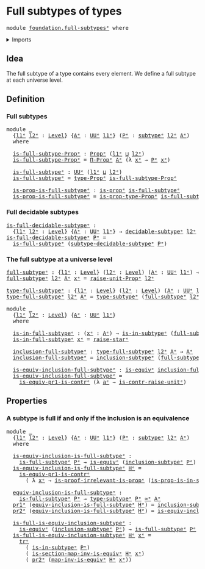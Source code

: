 # Full subtypes of types

<pre class="Agda"><a id="35" class="Keyword">module</a> <a id="42" href="foundation.full-subtypes%25E1%25B5%2589.html" class="Module">foundation.full-subtypesᵉ</a> <a id="68" class="Keyword">where</a>
</pre>
<details><summary>Imports</summary>

<pre class="Agda"><a id="124" class="Keyword">open</a> <a id="129" class="Keyword">import</a> <a id="136" href="foundation.decidable-subtypes%25E1%25B5%2589.html" class="Module">foundation.decidable-subtypesᵉ</a>
<a id="167" class="Keyword">open</a> <a id="172" class="Keyword">import</a> <a id="179" href="foundation.dependent-pair-types%25E1%25B5%2589.html" class="Module">foundation.dependent-pair-typesᵉ</a>
<a id="212" class="Keyword">open</a> <a id="217" class="Keyword">import</a> <a id="224" href="foundation.type-arithmetic-dependent-pair-types%25E1%25B5%2589.html" class="Module">foundation.type-arithmetic-dependent-pair-typesᵉ</a>
<a id="273" class="Keyword">open</a> <a id="278" class="Keyword">import</a> <a id="285" href="foundation.unit-type%25E1%25B5%2589.html" class="Module">foundation.unit-typeᵉ</a>
<a id="307" class="Keyword">open</a> <a id="312" class="Keyword">import</a> <a id="319" href="foundation.universe-levels%25E1%25B5%2589.html" class="Module">foundation.universe-levelsᵉ</a>

<a id="348" class="Keyword">open</a> <a id="353" class="Keyword">import</a> <a id="360" href="foundation-core.equivalences%25E1%25B5%2589.html" class="Module">foundation-core.equivalencesᵉ</a>
<a id="390" class="Keyword">open</a> <a id="395" class="Keyword">import</a> <a id="402" href="foundation-core.propositions%25E1%25B5%2589.html" class="Module">foundation-core.propositionsᵉ</a>
<a id="432" class="Keyword">open</a> <a id="437" class="Keyword">import</a> <a id="444" href="foundation-core.subtypes%25E1%25B5%2589.html" class="Module">foundation-core.subtypesᵉ</a>
<a id="470" class="Keyword">open</a> <a id="475" class="Keyword">import</a> <a id="482" href="foundation-core.transport-along-identifications%25E1%25B5%2589.html" class="Module">foundation-core.transport-along-identificationsᵉ</a>
</pre>
</details>

## Idea

The full subtype of a type contains every element. We define a full subtype at
each universe level.

## Definition

### Full subtypes

<pre class="Agda"><a id="700" class="Keyword">module</a> <a id="707" href="foundation.full-subtypes%25E1%25B5%2589.html#707" class="Module">_</a>
  <a id="711" class="Symbol">{</a><a id="712" href="foundation.full-subtypes%25E1%25B5%2589.html#712" class="Bound">l1ᵉ</a> <a id="716" href="foundation.full-subtypes%25E1%25B5%2589.html#716" class="Bound">l2ᵉ</a> <a id="720" class="Symbol">:</a> <a id="722" href="Agda.Primitive.html#742" class="Postulate">Level</a><a id="727" class="Symbol">}</a> <a id="729" class="Symbol">{</a><a id="730" href="foundation.full-subtypes%25E1%25B5%2589.html#730" class="Bound">Aᵉ</a> <a id="733" class="Symbol">:</a> <a id="735" href="Agda.Primitive.html#429" class="Primitive">UUᵉ</a> <a id="739" href="foundation.full-subtypes%25E1%25B5%2589.html#712" class="Bound">l1ᵉ</a><a id="742" class="Symbol">}</a> <a id="744" class="Symbol">(</a><a id="745" href="foundation.full-subtypes%25E1%25B5%2589.html#745" class="Bound">Pᵉ</a> <a id="748" class="Symbol">:</a> <a id="750" href="foundation-core.subtypes%25E1%25B5%2589.html#1441" class="Function">subtypeᵉ</a> <a id="759" href="foundation.full-subtypes%25E1%25B5%2589.html#716" class="Bound">l2ᵉ</a> <a id="763" href="foundation.full-subtypes%25E1%25B5%2589.html#730" class="Bound">Aᵉ</a><a id="765" class="Symbol">)</a>
  <a id="769" class="Keyword">where</a>

  <a id="778" href="foundation.full-subtypes%25E1%25B5%2589.html#778" class="Function">is-full-subtype-Propᵉ</a> <a id="800" class="Symbol">:</a> <a id="802" href="foundation-core.propositions%25E1%25B5%2589.html#1181" class="Function">Propᵉ</a> <a id="808" class="Symbol">(</a><a id="809" href="foundation.full-subtypes%25E1%25B5%2589.html#712" class="Bound">l1ᵉ</a> <a id="813" href="Agda.Primitive.html#961" class="Primitive Operator">⊔</a> <a id="815" href="foundation.full-subtypes%25E1%25B5%2589.html#716" class="Bound">l2ᵉ</a><a id="818" class="Symbol">)</a>
  <a id="822" href="foundation.full-subtypes%25E1%25B5%2589.html#778" class="Function">is-full-subtype-Propᵉ</a> <a id="844" class="Symbol">=</a> <a id="846" href="foundation-core.propositions%25E1%25B5%2589.html#6460" class="Function">Π-Propᵉ</a> <a id="854" href="foundation.full-subtypes%25E1%25B5%2589.html#730" class="Bound">Aᵉ</a> <a id="857" class="Symbol">(λ</a> <a id="860" href="foundation.full-subtypes%25E1%25B5%2589.html#860" class="Bound">xᵉ</a> <a id="863" class="Symbol">→</a> <a id="865" href="foundation.full-subtypes%25E1%25B5%2589.html#745" class="Bound">Pᵉ</a> <a id="868" href="foundation.full-subtypes%25E1%25B5%2589.html#860" class="Bound">xᵉ</a><a id="870" class="Symbol">)</a>

  <a id="875" href="foundation.full-subtypes%25E1%25B5%2589.html#875" class="Function">is-full-subtypeᵉ</a> <a id="892" class="Symbol">:</a> <a id="894" href="Agda.Primitive.html#429" class="Primitive">UUᵉ</a> <a id="898" class="Symbol">(</a><a id="899" href="foundation.full-subtypes%25E1%25B5%2589.html#712" class="Bound">l1ᵉ</a> <a id="903" href="Agda.Primitive.html#961" class="Primitive Operator">⊔</a> <a id="905" href="foundation.full-subtypes%25E1%25B5%2589.html#716" class="Bound">l2ᵉ</a><a id="908" class="Symbol">)</a>
  <a id="912" href="foundation.full-subtypes%25E1%25B5%2589.html#875" class="Function">is-full-subtypeᵉ</a> <a id="929" class="Symbol">=</a> <a id="931" href="foundation-core.propositions%25E1%25B5%2589.html#1288" class="Function">type-Propᵉ</a> <a id="942" href="foundation.full-subtypes%25E1%25B5%2589.html#778" class="Function">is-full-subtype-Propᵉ</a>

  <a id="967" href="foundation.full-subtypes%25E1%25B5%2589.html#967" class="Function">is-prop-is-full-subtypeᵉ</a> <a id="992" class="Symbol">:</a> <a id="994" href="foundation-core.propositions%25E1%25B5%2589.html#1041" class="Function">is-propᵉ</a> <a id="1003" href="foundation.full-subtypes%25E1%25B5%2589.html#875" class="Function">is-full-subtypeᵉ</a>
  <a id="1022" href="foundation.full-subtypes%25E1%25B5%2589.html#967" class="Function">is-prop-is-full-subtypeᵉ</a> <a id="1047" class="Symbol">=</a> <a id="1049" href="foundation-core.propositions%25E1%25B5%2589.html#1361" class="Function">is-prop-type-Propᵉ</a> <a id="1068" href="foundation.full-subtypes%25E1%25B5%2589.html#778" class="Function">is-full-subtype-Propᵉ</a>
</pre>
### Full decidable subtypes

<pre class="Agda"><a id="is-full-decidable-subtypeᵉ"></a><a id="1132" href="foundation.full-subtypes%25E1%25B5%2589.html#1132" class="Function">is-full-decidable-subtypeᵉ</a> <a id="1159" class="Symbol">:</a>
  <a id="1163" class="Symbol">{</a><a id="1164" href="foundation.full-subtypes%25E1%25B5%2589.html#1164" class="Bound">l1ᵉ</a> <a id="1168" href="foundation.full-subtypes%25E1%25B5%2589.html#1168" class="Bound">l2ᵉ</a> <a id="1172" class="Symbol">:</a> <a id="1174" href="Agda.Primitive.html#742" class="Postulate">Level</a><a id="1179" class="Symbol">}</a> <a id="1181" class="Symbol">{</a><a id="1182" href="foundation.full-subtypes%25E1%25B5%2589.html#1182" class="Bound">Aᵉ</a> <a id="1185" class="Symbol">:</a> <a id="1187" href="Agda.Primitive.html#429" class="Primitive">UUᵉ</a> <a id="1191" href="foundation.full-subtypes%25E1%25B5%2589.html#1164" class="Bound">l1ᵉ</a><a id="1194" class="Symbol">}</a> <a id="1196" class="Symbol">→</a> <a id="1198" href="foundation.decidable-subtypes%25E1%25B5%2589.html#2278" class="Function">decidable-subtypeᵉ</a> <a id="1217" href="foundation.full-subtypes%25E1%25B5%2589.html#1168" class="Bound">l2ᵉ</a> <a id="1221" href="foundation.full-subtypes%25E1%25B5%2589.html#1182" class="Bound">Aᵉ</a> <a id="1224" class="Symbol">→</a> <a id="1226" href="Agda.Primitive.html#429" class="Primitive">UUᵉ</a> <a id="1230" class="Symbol">(</a><a id="1231" href="foundation.full-subtypes%25E1%25B5%2589.html#1164" class="Bound">l1ᵉ</a> <a id="1235" href="Agda.Primitive.html#961" class="Primitive Operator">⊔</a> <a id="1237" href="foundation.full-subtypes%25E1%25B5%2589.html#1168" class="Bound">l2ᵉ</a><a id="1240" class="Symbol">)</a>
<a id="1242" href="foundation.full-subtypes%25E1%25B5%2589.html#1132" class="Function">is-full-decidable-subtypeᵉ</a> <a id="1269" href="foundation.full-subtypes%25E1%25B5%2589.html#1269" class="Bound">Pᵉ</a> <a id="1272" class="Symbol">=</a>
  <a id="1276" href="foundation.full-subtypes%25E1%25B5%2589.html#875" class="Function">is-full-subtypeᵉ</a> <a id="1293" class="Symbol">(</a><a id="1294" href="foundation.decidable-subtypes%25E1%25B5%2589.html#2566" class="Function">subtype-decidable-subtypeᵉ</a> <a id="1321" href="foundation.full-subtypes%25E1%25B5%2589.html#1269" class="Bound">Pᵉ</a><a id="1323" class="Symbol">)</a>
</pre>
### The full subtype at a universe level

<pre class="Agda"><a id="full-subtypeᵉ"></a><a id="1380" href="foundation.full-subtypes%25E1%25B5%2589.html#1380" class="Function">full-subtypeᵉ</a> <a id="1394" class="Symbol">:</a> <a id="1396" class="Symbol">{</a><a id="1397" href="foundation.full-subtypes%25E1%25B5%2589.html#1397" class="Bound">l1ᵉ</a> <a id="1401" class="Symbol">:</a> <a id="1403" href="Agda.Primitive.html#742" class="Postulate">Level</a><a id="1408" class="Symbol">}</a> <a id="1410" class="Symbol">(</a><a id="1411" href="foundation.full-subtypes%25E1%25B5%2589.html#1411" class="Bound">l2ᵉ</a> <a id="1415" class="Symbol">:</a> <a id="1417" href="Agda.Primitive.html#742" class="Postulate">Level</a><a id="1422" class="Symbol">)</a> <a id="1424" class="Symbol">(</a><a id="1425" href="foundation.full-subtypes%25E1%25B5%2589.html#1425" class="Bound">Aᵉ</a> <a id="1428" class="Symbol">:</a> <a id="1430" href="Agda.Primitive.html#429" class="Primitive">UUᵉ</a> <a id="1434" href="foundation.full-subtypes%25E1%25B5%2589.html#1397" class="Bound">l1ᵉ</a><a id="1437" class="Symbol">)</a> <a id="1439" class="Symbol">→</a> <a id="1441" href="foundation-core.subtypes%25E1%25B5%2589.html#1441" class="Function">subtypeᵉ</a> <a id="1450" href="foundation.full-subtypes%25E1%25B5%2589.html#1411" class="Bound">l2ᵉ</a> <a id="1454" href="foundation.full-subtypes%25E1%25B5%2589.html#1425" class="Bound">Aᵉ</a>
<a id="1457" href="foundation.full-subtypes%25E1%25B5%2589.html#1380" class="Function">full-subtypeᵉ</a> <a id="1471" href="foundation.full-subtypes%25E1%25B5%2589.html#1471" class="Bound">l2ᵉ</a> <a id="1475" href="foundation.full-subtypes%25E1%25B5%2589.html#1475" class="Bound">Aᵉ</a> <a id="1478" href="foundation.full-subtypes%25E1%25B5%2589.html#1478" class="Bound">xᵉ</a> <a id="1481" class="Symbol">=</a> <a id="1483" href="foundation.unit-type%25E1%25B5%2589.html#3753" class="Function">raise-unit-Propᵉ</a> <a id="1500" href="foundation.full-subtypes%25E1%25B5%2589.html#1471" class="Bound">l2ᵉ</a>

<a id="type-full-subtypeᵉ"></a><a id="1505" href="foundation.full-subtypes%25E1%25B5%2589.html#1505" class="Function">type-full-subtypeᵉ</a> <a id="1524" class="Symbol">:</a> <a id="1526" class="Symbol">{</a><a id="1527" href="foundation.full-subtypes%25E1%25B5%2589.html#1527" class="Bound">l1ᵉ</a> <a id="1531" class="Symbol">:</a> <a id="1533" href="Agda.Primitive.html#742" class="Postulate">Level</a><a id="1538" class="Symbol">}</a> <a id="1540" class="Symbol">(</a><a id="1541" href="foundation.full-subtypes%25E1%25B5%2589.html#1541" class="Bound">l2ᵉ</a> <a id="1545" class="Symbol">:</a> <a id="1547" href="Agda.Primitive.html#742" class="Postulate">Level</a><a id="1552" class="Symbol">)</a> <a id="1554" class="Symbol">(</a><a id="1555" href="foundation.full-subtypes%25E1%25B5%2589.html#1555" class="Bound">Aᵉ</a> <a id="1558" class="Symbol">:</a> <a id="1560" href="Agda.Primitive.html#429" class="Primitive">UUᵉ</a> <a id="1564" href="foundation.full-subtypes%25E1%25B5%2589.html#1527" class="Bound">l1ᵉ</a><a id="1567" class="Symbol">)</a> <a id="1569" class="Symbol">→</a> <a id="1571" href="Agda.Primitive.html#429" class="Primitive">UUᵉ</a> <a id="1575" class="Symbol">(</a><a id="1576" href="foundation.full-subtypes%25E1%25B5%2589.html#1527" class="Bound">l1ᵉ</a> <a id="1580" href="Agda.Primitive.html#961" class="Primitive Operator">⊔</a> <a id="1582" href="foundation.full-subtypes%25E1%25B5%2589.html#1541" class="Bound">l2ᵉ</a><a id="1585" class="Symbol">)</a>
<a id="1587" href="foundation.full-subtypes%25E1%25B5%2589.html#1505" class="Function">type-full-subtypeᵉ</a> <a id="1606" href="foundation.full-subtypes%25E1%25B5%2589.html#1606" class="Bound">l2ᵉ</a> <a id="1610" href="foundation.full-subtypes%25E1%25B5%2589.html#1610" class="Bound">Aᵉ</a> <a id="1613" class="Symbol">=</a> <a id="1615" href="foundation-core.subtypes%25E1%25B5%2589.html#1826" class="Function">type-subtypeᵉ</a> <a id="1629" class="Symbol">(</a><a id="1630" href="foundation.full-subtypes%25E1%25B5%2589.html#1380" class="Function">full-subtypeᵉ</a> <a id="1644" href="foundation.full-subtypes%25E1%25B5%2589.html#1606" class="Bound">l2ᵉ</a> <a id="1648" href="foundation.full-subtypes%25E1%25B5%2589.html#1610" class="Bound">Aᵉ</a><a id="1650" class="Symbol">)</a>

<a id="1653" class="Keyword">module</a> <a id="1660" href="foundation.full-subtypes%25E1%25B5%2589.html#1660" class="Module">_</a>
  <a id="1664" class="Symbol">{</a><a id="1665" href="foundation.full-subtypes%25E1%25B5%2589.html#1665" class="Bound">l1ᵉ</a> <a id="1669" href="foundation.full-subtypes%25E1%25B5%2589.html#1669" class="Bound">l2ᵉ</a> <a id="1673" class="Symbol">:</a> <a id="1675" href="Agda.Primitive.html#742" class="Postulate">Level</a><a id="1680" class="Symbol">}</a> <a id="1682" class="Symbol">{</a><a id="1683" href="foundation.full-subtypes%25E1%25B5%2589.html#1683" class="Bound">Aᵉ</a> <a id="1686" class="Symbol">:</a> <a id="1688" href="Agda.Primitive.html#429" class="Primitive">UUᵉ</a> <a id="1692" href="foundation.full-subtypes%25E1%25B5%2589.html#1665" class="Bound">l1ᵉ</a><a id="1695" class="Symbol">}</a>
  <a id="1699" class="Keyword">where</a>

  <a id="1708" href="foundation.full-subtypes%25E1%25B5%2589.html#1708" class="Function">is-in-full-subtypeᵉ</a> <a id="1728" class="Symbol">:</a> <a id="1730" class="Symbol">(</a><a id="1731" href="foundation.full-subtypes%25E1%25B5%2589.html#1731" class="Bound">xᵉ</a> <a id="1734" class="Symbol">:</a> <a id="1736" href="foundation.full-subtypes%25E1%25B5%2589.html#1683" class="Bound">Aᵉ</a><a id="1738" class="Symbol">)</a> <a id="1740" class="Symbol">→</a> <a id="1742" href="foundation-core.subtypes%25E1%25B5%2589.html#1626" class="Function">is-in-subtypeᵉ</a> <a id="1757" class="Symbol">(</a><a id="1758" href="foundation.full-subtypes%25E1%25B5%2589.html#1380" class="Function">full-subtypeᵉ</a> <a id="1772" href="foundation.full-subtypes%25E1%25B5%2589.html#1669" class="Bound">l2ᵉ</a> <a id="1776" href="foundation.full-subtypes%25E1%25B5%2589.html#1683" class="Bound">Aᵉ</a><a id="1778" class="Symbol">)</a> <a id="1780" href="foundation.full-subtypes%25E1%25B5%2589.html#1731" class="Bound">xᵉ</a>
  <a id="1785" href="foundation.full-subtypes%25E1%25B5%2589.html#1708" class="Function">is-in-full-subtypeᵉ</a> <a id="1805" href="foundation.full-subtypes%25E1%25B5%2589.html#1805" class="Bound">xᵉ</a> <a id="1808" class="Symbol">=</a> <a id="1810" href="foundation.unit-type%25E1%25B5%2589.html#1508" class="Function">raise-starᵉ</a>

  <a id="1825" href="foundation.full-subtypes%25E1%25B5%2589.html#1825" class="Function">inclusion-full-subtypeᵉ</a> <a id="1849" class="Symbol">:</a> <a id="1851" href="foundation.full-subtypes%25E1%25B5%2589.html#1505" class="Function">type-full-subtypeᵉ</a> <a id="1870" href="foundation.full-subtypes%25E1%25B5%2589.html#1669" class="Bound">l2ᵉ</a> <a id="1874" href="foundation.full-subtypes%25E1%25B5%2589.html#1683" class="Bound">Aᵉ</a> <a id="1877" class="Symbol">→</a> <a id="1879" href="foundation.full-subtypes%25E1%25B5%2589.html#1683" class="Bound">Aᵉ</a>
  <a id="1884" href="foundation.full-subtypes%25E1%25B5%2589.html#1825" class="Function">inclusion-full-subtypeᵉ</a> <a id="1908" class="Symbol">=</a> <a id="1910" href="foundation-core.subtypes%25E1%25B5%2589.html#1900" class="Function">inclusion-subtypeᵉ</a> <a id="1929" class="Symbol">(</a><a id="1930" href="foundation.full-subtypes%25E1%25B5%2589.html#1380" class="Function">full-subtypeᵉ</a> <a id="1944" href="foundation.full-subtypes%25E1%25B5%2589.html#1669" class="Bound">l2ᵉ</a> <a id="1948" href="foundation.full-subtypes%25E1%25B5%2589.html#1683" class="Bound">Aᵉ</a><a id="1950" class="Symbol">)</a>

  <a id="1955" href="foundation.full-subtypes%25E1%25B5%2589.html#1955" class="Function">is-equiv-inclusion-full-subtypeᵉ</a> <a id="1988" class="Symbol">:</a> <a id="1990" href="foundation-core.equivalences%25E1%25B5%2589.html#1553" class="Function">is-equivᵉ</a> <a id="2000" href="foundation.full-subtypes%25E1%25B5%2589.html#1825" class="Function">inclusion-full-subtypeᵉ</a>
  <a id="2026" href="foundation.full-subtypes%25E1%25B5%2589.html#1955" class="Function">is-equiv-inclusion-full-subtypeᵉ</a> <a id="2059" class="Symbol">=</a>
    <a id="2065" href="foundation.type-arithmetic-dependent-pair-types%25E1%25B5%2589.html#3596" class="Function">is-equiv-pr1-is-contrᵉ</a> <a id="2088" class="Symbol">(λ</a> <a id="2091" href="foundation.full-subtypes%25E1%25B5%2589.html#2091" class="Bound">aᵉ</a> <a id="2094" class="Symbol">→</a> <a id="2096" href="foundation.unit-type%25E1%25B5%2589.html#3409" class="Function">is-contr-raise-unitᵉ</a><a id="2116" class="Symbol">)</a>
</pre>
## Properties

### A subtype is full if and only if the inclusion is an equivalence

<pre class="Agda"><a id="2216" class="Keyword">module</a> <a id="2223" href="foundation.full-subtypes%25E1%25B5%2589.html#2223" class="Module">_</a>
  <a id="2227" class="Symbol">{</a><a id="2228" href="foundation.full-subtypes%25E1%25B5%2589.html#2228" class="Bound">l1ᵉ</a> <a id="2232" href="foundation.full-subtypes%25E1%25B5%2589.html#2232" class="Bound">l2ᵉ</a> <a id="2236" class="Symbol">:</a> <a id="2238" href="Agda.Primitive.html#742" class="Postulate">Level</a><a id="2243" class="Symbol">}</a> <a id="2245" class="Symbol">{</a><a id="2246" href="foundation.full-subtypes%25E1%25B5%2589.html#2246" class="Bound">Aᵉ</a> <a id="2249" class="Symbol">:</a> <a id="2251" href="Agda.Primitive.html#429" class="Primitive">UUᵉ</a> <a id="2255" href="foundation.full-subtypes%25E1%25B5%2589.html#2228" class="Bound">l1ᵉ</a><a id="2258" class="Symbol">}</a> <a id="2260" class="Symbol">(</a><a id="2261" href="foundation.full-subtypes%25E1%25B5%2589.html#2261" class="Bound">Pᵉ</a> <a id="2264" class="Symbol">:</a> <a id="2266" href="foundation-core.subtypes%25E1%25B5%2589.html#1441" class="Function">subtypeᵉ</a> <a id="2275" href="foundation.full-subtypes%25E1%25B5%2589.html#2232" class="Bound">l2ᵉ</a> <a id="2279" href="foundation.full-subtypes%25E1%25B5%2589.html#2246" class="Bound">Aᵉ</a><a id="2281" class="Symbol">)</a>
  <a id="2285" class="Keyword">where</a>

  <a id="2294" href="foundation.full-subtypes%25E1%25B5%2589.html#2294" class="Function">is-equiv-inclusion-is-full-subtypeᵉ</a> <a id="2330" class="Symbol">:</a>
    <a id="2336" href="foundation.full-subtypes%25E1%25B5%2589.html#875" class="Function">is-full-subtypeᵉ</a> <a id="2353" href="foundation.full-subtypes%25E1%25B5%2589.html#2261" class="Bound">Pᵉ</a> <a id="2356" class="Symbol">→</a> <a id="2358" href="foundation-core.equivalences%25E1%25B5%2589.html#1553" class="Function">is-equivᵉ</a> <a id="2368" class="Symbol">(</a><a id="2369" href="foundation-core.subtypes%25E1%25B5%2589.html#1900" class="Function">inclusion-subtypeᵉ</a> <a id="2388" href="foundation.full-subtypes%25E1%25B5%2589.html#2261" class="Bound">Pᵉ</a><a id="2390" class="Symbol">)</a>
  <a id="2394" href="foundation.full-subtypes%25E1%25B5%2589.html#2294" class="Function">is-equiv-inclusion-is-full-subtypeᵉ</a> <a id="2430" href="foundation.full-subtypes%25E1%25B5%2589.html#2430" class="Bound">Hᵉ</a> <a id="2433" class="Symbol">=</a>
    <a id="2439" href="foundation.type-arithmetic-dependent-pair-types%25E1%25B5%2589.html#3596" class="Function">is-equiv-pr1-is-contrᵉ</a>
      <a id="2468" class="Symbol">(</a> <a id="2470" class="Symbol">λ</a> <a id="2472" href="foundation.full-subtypes%25E1%25B5%2589.html#2472" class="Bound">xᵉ</a> <a id="2475" class="Symbol">→</a> <a id="2477" href="foundation-core.propositions%25E1%25B5%2589.html#3028" class="Function">is-proof-irrelevant-is-propᵉ</a> <a id="2506" class="Symbol">(</a><a id="2507" href="foundation-core.subtypes%25E1%25B5%2589.html#1700" class="Function">is-prop-is-in-subtypeᵉ</a> <a id="2530" href="foundation.full-subtypes%25E1%25B5%2589.html#2261" class="Bound">Pᵉ</a> <a id="2533" href="foundation.full-subtypes%25E1%25B5%2589.html#2472" class="Bound">xᵉ</a><a id="2535" class="Symbol">)</a> <a id="2537" class="Symbol">(</a><a id="2538" href="foundation.full-subtypes%25E1%25B5%2589.html#2430" class="Bound">Hᵉ</a> <a id="2541" href="foundation.full-subtypes%25E1%25B5%2589.html#2472" class="Bound">xᵉ</a><a id="2543" class="Symbol">))</a>

  <a id="2549" href="foundation.full-subtypes%25E1%25B5%2589.html#2549" class="Function">equiv-inclusion-is-full-subtypeᵉ</a> <a id="2582" class="Symbol">:</a>
    <a id="2588" href="foundation.full-subtypes%25E1%25B5%2589.html#875" class="Function">is-full-subtypeᵉ</a> <a id="2605" href="foundation.full-subtypes%25E1%25B5%2589.html#2261" class="Bound">Pᵉ</a> <a id="2608" class="Symbol">→</a> <a id="2610" href="foundation-core.subtypes%25E1%25B5%2589.html#1826" class="Function">type-subtypeᵉ</a> <a id="2624" href="foundation.full-subtypes%25E1%25B5%2589.html#2261" class="Bound">Pᵉ</a> <a id="2627" href="foundation-core.equivalences%25E1%25B5%2589.html#2662" class="Function Operator">≃ᵉ</a> <a id="2630" href="foundation.full-subtypes%25E1%25B5%2589.html#2246" class="Bound">Aᵉ</a>
  <a id="2635" href="foundation.dependent-pair-types%25E1%25B5%2589.html#697" class="Field">pr1ᵉ</a> <a id="2640" class="Symbol">(</a><a id="2641" href="foundation.full-subtypes%25E1%25B5%2589.html#2549" class="Function">equiv-inclusion-is-full-subtypeᵉ</a> <a id="2674" href="foundation.full-subtypes%25E1%25B5%2589.html#2674" class="Bound">Hᵉ</a><a id="2676" class="Symbol">)</a> <a id="2678" class="Symbol">=</a> <a id="2680" href="foundation-core.subtypes%25E1%25B5%2589.html#1900" class="Function">inclusion-subtypeᵉ</a> <a id="2699" href="foundation.full-subtypes%25E1%25B5%2589.html#2261" class="Bound">Pᵉ</a>
  <a id="2704" href="foundation.dependent-pair-types%25E1%25B5%2589.html#711" class="Field">pr2ᵉ</a> <a id="2709" class="Symbol">(</a><a id="2710" href="foundation.full-subtypes%25E1%25B5%2589.html#2549" class="Function">equiv-inclusion-is-full-subtypeᵉ</a> <a id="2743" href="foundation.full-subtypes%25E1%25B5%2589.html#2743" class="Bound">Hᵉ</a><a id="2745" class="Symbol">)</a> <a id="2747" class="Symbol">=</a> <a id="2749" href="foundation.full-subtypes%25E1%25B5%2589.html#2294" class="Function">is-equiv-inclusion-is-full-subtypeᵉ</a> <a id="2785" href="foundation.full-subtypes%25E1%25B5%2589.html#2743" class="Bound">Hᵉ</a>

  <a id="2791" href="foundation.full-subtypes%25E1%25B5%2589.html#2791" class="Function">is-full-is-equiv-inclusion-subtypeᵉ</a> <a id="2827" class="Symbol">:</a>
    <a id="2833" href="foundation-core.equivalences%25E1%25B5%2589.html#1553" class="Function">is-equivᵉ</a> <a id="2843" class="Symbol">(</a><a id="2844" href="foundation-core.subtypes%25E1%25B5%2589.html#1900" class="Function">inclusion-subtypeᵉ</a> <a id="2863" href="foundation.full-subtypes%25E1%25B5%2589.html#2261" class="Bound">Pᵉ</a><a id="2865" class="Symbol">)</a> <a id="2867" class="Symbol">→</a> <a id="2869" href="foundation.full-subtypes%25E1%25B5%2589.html#875" class="Function">is-full-subtypeᵉ</a> <a id="2886" href="foundation.full-subtypes%25E1%25B5%2589.html#2261" class="Bound">Pᵉ</a>
  <a id="2891" href="foundation.full-subtypes%25E1%25B5%2589.html#2791" class="Function">is-full-is-equiv-inclusion-subtypeᵉ</a> <a id="2927" href="foundation.full-subtypes%25E1%25B5%2589.html#2927" class="Bound">Hᵉ</a> <a id="2930" href="foundation.full-subtypes%25E1%25B5%2589.html#2930" class="Bound">xᵉ</a> <a id="2933" class="Symbol">=</a>
    <a id="2939" href="foundation-core.transport-along-identifications%25E1%25B5%2589.html#837" class="Function">trᵉ</a>
      <a id="2949" class="Symbol">(</a> <a id="2951" href="foundation-core.subtypes%25E1%25B5%2589.html#1626" class="Function">is-in-subtypeᵉ</a> <a id="2966" href="foundation.full-subtypes%25E1%25B5%2589.html#2261" class="Bound">Pᵉ</a><a id="2968" class="Symbol">)</a>
      <a id="2976" class="Symbol">(</a> <a id="2978" href="foundation-core.equivalences%25E1%25B5%2589.html#7470" class="Function">is-section-map-inv-is-equivᵉ</a> <a id="3007" href="foundation.full-subtypes%25E1%25B5%2589.html#2927" class="Bound">Hᵉ</a> <a id="3010" href="foundation.full-subtypes%25E1%25B5%2589.html#2930" class="Bound">xᵉ</a><a id="3012" class="Symbol">)</a>
      <a id="3020" class="Symbol">(</a> <a id="3022" href="foundation.dependent-pair-types%25E1%25B5%2589.html#711" class="Field">pr2ᵉ</a> <a id="3027" class="Symbol">(</a><a id="3028" href="foundation-core.equivalences%25E1%25B5%2589.html#7383" class="Function">map-inv-is-equivᵉ</a> <a id="3046" href="foundation.full-subtypes%25E1%25B5%2589.html#2927" class="Bound">Hᵉ</a> <a id="3049" href="foundation.full-subtypes%25E1%25B5%2589.html#2930" class="Bound">xᵉ</a><a id="3051" class="Symbol">))</a>
</pre>